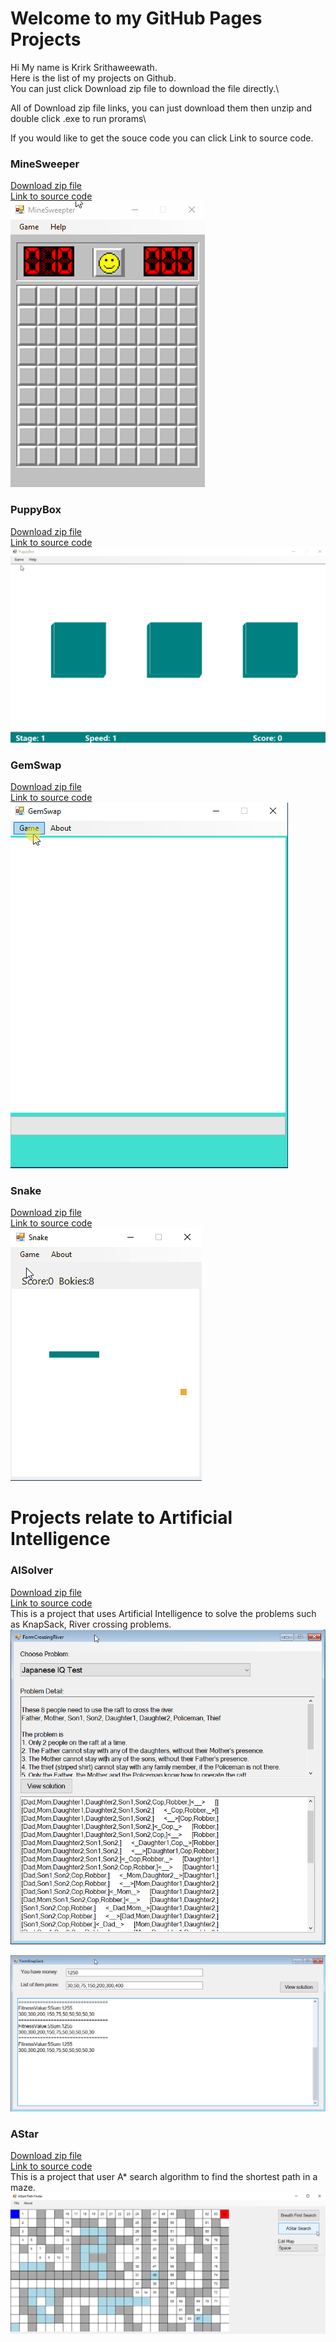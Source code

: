# Welcome to my GitHub Pages Projects

Hi My name is Krirk Srithaweewath.\
Here is the list of my projects on Github.\
You can just click Download zip file to download the file directly.\


All of Download zip file links, you can just download them then unzip and double click .exe to run prorams\


If you would like to get the souce code you can click Link to source code.


### MineSweeper
[Download zip file](https://github.com/KDevZilla/ZipExe/raw/main/MineSweeper.zip) \
[Link to source code](https://github.com/KDevZilla/MineSweeper) \
![Image Image](https://raw.githubusercontent.com/KDevZilla/Resource/main/MineSweeper_Animation_01.gif)

### PuppyBox
[Download zip file](https://github.com/KDevZilla/ZipExe/raw/main/PuppyBox.zip) \
[Link to source code](https://github.com/KDevZilla/PuppyBox) \
![Image Image](https://raw.githubusercontent.com/KDevZilla/Resource/main/PuppyBox_Animation01.gif)

### GemSwap
[Download zip file](https://github.com/KDevZilla/ZipExe/raw/main/GemSwap.zip) \
[Link to source code](https://github.com/KDevZilla/GemSwap) \
![Image Image](https://raw.githubusercontent.com/KDevZilla/Resource/main/GemSwap_Screen_01.gif)

### Snake
[Download zip file](https://github.com/KDevZilla/ZipExe/raw/main/Snake.zip) \
[Link to source code](https://github.com/KDevZilla/Snake) \
![Image Image](https://raw.githubusercontent.com/KDevZilla/Resource/main/Snake_Screen_01.gif)


# Projects relate to Artificial Intelligence
### AISolver
[Download zip file](https://github.com/KDevZilla/ZipExe/raw/main/AISolver.zip)\
[Link to source code](https://github.com/KDevZilla/AISolver)\
This is a project that uses Artificial Intelligence to solve the problems such as KnapSack, River crossing problems.
![Image Image](https://raw.githubusercontent.com/KDevZilla/Resource/main/AISolver_Crossing_River_01.png)

![Image Image](https://raw.githubusercontent.com/KDevZilla/Resource/main/AISolver_KnapSack_01.png)

### AStar
[Download zip file](https://github.com/KDevZilla/AStar)\
[Link to source code](https://github.com/KDevZilla/ZipExe/raw/main/AStar.zip)\
This is a project that user A* search algorithm to find the shortest path in a maze.
![Image Image](https://raw.githubusercontent.com/KDevZilla/Resource/main/AStar_Screen_01.png)


